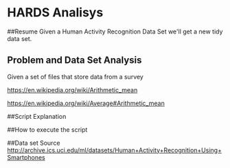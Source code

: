# HARDS Analisys

##Resume
Given a Human Activity Recognition Data Set we'll get a new tidy data set.

## Problem and Data Set Analysis
Given a set of files that store data from a survey 

https://en.wikipedia.org/wiki/Arithmetic_mean

https://en.wikipedia.org/wiki/Average#Arithmetic_mean

##Script Explanation


##How to execute the script

##Data set Source
http://archive.ics.uci.edu/ml/datasets/Human+Activity+Recognition+Using+Smartphones
